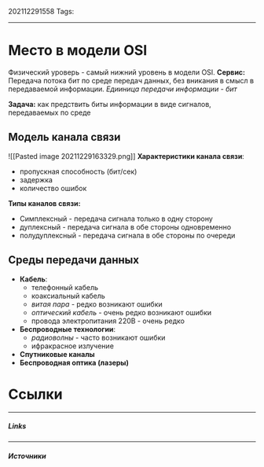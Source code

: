 202112291558
Tags:
___
# Место в модели OSI
Физический уроверь - самый нижний уровень в модели OSI.
**Сервис:** Передача потока бит по среде передач данных, без вникания в смысл в передаваемой информации.
*Едииница передачи информации - бит*

**Задача:** как предствить биты информации в виде сигналов, передаваемых по среде

## Модель канала связи
![[Pasted image 20211229163329.png]]
**Характеристики канала связи**:
- пропускная способность (бит/сек)
- задержка
- количество ошибок

**Типы каналов связи:**
- Симплексный - передача сигнала только в одну сторону
- дуплексный - передача сигнала в обе стороны одновременно
- полудуплексный - передача сигнала в обе стороны по очереди

##  Среды передачи данных
- **Кабель**:
	- телефонный кабель
	- коаксиальный кабель
	- *витая пара* - редко возникают ошибки
	- *оптический кабель* - очень редко возникают ошибки
	- провода электропитания 220В - очень редко
- **Беспроводные технологии**:
	- *радиоволны* - часто возникают ошибки
	- ифракрасное излучение
- **Спутниковые каналы**
- **Беспроводная оптика (лазеры)**



# Ссылки
___
##### Links


---
##### Источники
